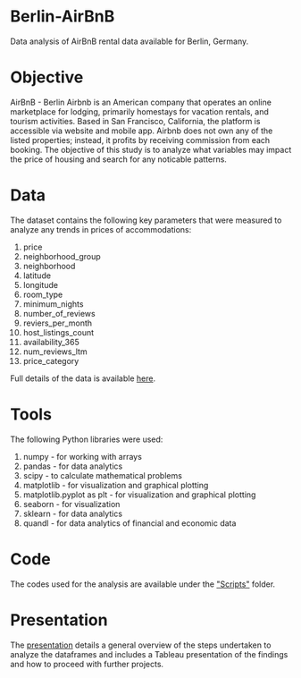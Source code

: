# Berlin-AirBnB
Data analysis of AirBnB rental data available for Berlin, Germany. 

# Objective 
AirBnB - Berlin
Airbnb is an American company that operates an online marketplace for lodging, primarily homestays for vacation rentals, and tourism activities. Based in San Francisco, California, the platform is accessible via website and mobile app. Airbnb does not own any of the listed properties; instead, it profits by receiving commission from each booking. The objective of this study is to analyze what variables may impact the price of housing and search for any noticable patterns. 

# Data
The dataset contains the following key parameters that were measured to analyze any trends in prices of accommodations: 
1. price
2. neighborhood_group
3. neighborhood
4. latitude
5. longitude
6. room_type
7. minimum_nights
8. number_of_reviews
9. reviers_per_month
10. host_listings_count
11. availability_365
12. num_reviews_ltm
13. price_category 

Full details of the data is available [here](http://insideairbnb.com/get-the-data/). 

# Tools 
The following Python libraries were used:
1. numpy - for working with arrays
2. pandas - for data analytics
3. scipy - to calculate mathematical problems
4. matplotlib - for visualization and graphical plotting
5. matplotlib.pyplot as plt - for visualization and graphical plotting
5. seaborn - for visualization
6. sklearn - for data analytics
7. quandl - for data analytics of financial and economic data

# Code
The codes used for the analysis are available under the ["Scripts"](https://github.com/petermaci/Berlin-AirBnB/tree/main/03%20Scripts) folder.

# Presentation
The [presentation](https://public.tableau.com/app/profile/peter5313/viz/AirBnBBerlin-RentalDataAnalysis/AirBnBBerlin?publish=yes) details a general overview of the steps undertaken to analyze the dataframes and includes a Tableau presentation of the findings and how to proceed with further projects. 
